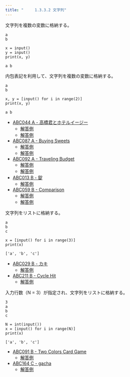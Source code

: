 ```yaml
---
title: "　　　1.3.3.2 文字列"
---
```


文字列を複数の変数に格納する。

```text:入力
a
b
```

```python:サンプルコード
x = input()
y = input()
print(x, y)
```

```text:実行結果
a b
```

内包表記を利用して、文字列を複数の変数に格納する。

```text:入力
a
b
```

```python:サンプルコード
x, y = [input() for i in range(2)]
print(x, y)
```

```text:実行結果
a b
```

- [ABC044 A - 高橋君とホテルイージー](https://atcoder.jp/contests/abc044/tasks/abc044_a)
    - [解答例](https://atcoder.jp/contests/abc044/submissions/33240658)
    - [解答例](https://atcoder.jp/contests/abc044/submissions/14934199)
- [ABC087 A - Buying Sweets](https://atcoder.jp/contests/abc087/tasks/abc087_a)
    - [解答例](https://atcoder.jp/contests/abc087/submissions/33240711)
    - [解答例](https://atcoder.jp/contests/abc087/submissions/15311661)
- [ABC092 A - Traveling Budget](https://atcoder.jp/contests/abc092/tasks/abc092_a)
    - [解答例](https://atcoder.jp/contests/abc092/submissions/33240734)
    - [解答例](https://atcoder.jp/contests/abc092/submissions/14934239)
- [ABC013 B - 錠](https://atcoder.jp/contests/abc013/tasks/abc013_2)
    - [解答例](https://atcoder.jp/contests/abc013/submissions/18016534)
- [ABC059 B - Comparison](https://atcoder.jp/contests/abc059/tasks/abc059_b)
    - [解答例](https://atcoder.jp/contests/abc059/submissions/15404548)
    - [解答例](https://atcoder.jp/contests/abc059/submissions/33240771)

文字列をリストに格納する。

```text:入力
a
b
c
```

```python:サンプルコード
x = [input() for i in range(3)]
print(x)
```

```text:実行結果
['a', 'b', 'c']
```

- [ABC029 B - カキ](https://atcoder.jp/contests/abc029/tasks/abc029_b)
    - [解答例](https://atcoder.jp/contests/abc029/submissions/15406171)
- [ABC211 B - Cycle Hit](https://atcoder.jp/contests/abc211/tasks/abc211_b)
    - [解答例](https://atcoder.jp/contests/abc211/submissions/24702271)

入力行数（N = 3）が指定され、文字列をリストに格納する。

```text:入力
3
a
b
c
```

```python:サンプルコード
N = int(input())
x = [input() for i in range(N)]
print(x)
```

```text:実行結果
['a', 'b', 'c']
```

- [ABC091 B - Two Colors Card Game](https://atcoder.jp/contests/abc091/tasks/abc091_b)
    - [解答例](https://atcoder.jp/contests/abc091/submissions/17771316)
- [ABC164 C - gacha](https://atcoder.jp/contests/abc164/tasks/abc164_c)
    - [解答例](https://atcoder.jp/contests/abc164/submissions/13734833)